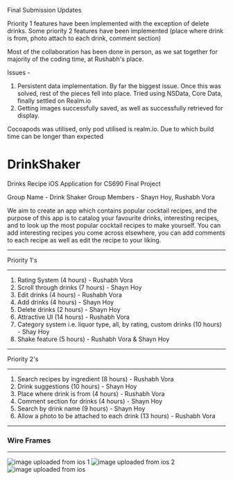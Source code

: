 Final Submission Updates

Priority 1 features have been implemented with the exception of delete drinks.
Some priority 2 features have been implemented (place where drink is from, photo attach to each drink, comment section)

Most of the collaboration has been done in person, as we sat together for majority of the coding time, at Rushabh's place.

Issues - 

1) Persistent data implementation. By far the biggest issue. Once this was solved, rest of the pieces fell into place. Tried using NSData, Core Data, finally settled on Realm.io
2) Getting images successfully saved, as well as successfully retrieved for display.

Cocoapods was utilised, only pod utilised is realm.io. Due to which build time can be longer than expected


# DrinkShaker
Drinks Recipe iOS Application for CS690 Final Project

Group Name - Drink Shaker
Group Members - Shayn Hoy, Rushabh Vora

We aim to create an app which contains popular cocktail recipes, and the purpose of this app is to catalog your favourite drinks, interesting recipes, and to look up the most popular cocktail recipes to make yourself. 
You can add interesting recipes you come across elsewhere, you can add comments to each recipe as well as edit the recipe to your liking.

************
Priority 1's
************
  1. Rating System (4 hours) - Rushabh Vora
  2. Scroll through drinks (7 hours) - Shayn Hoy
  3. Edit drinks (4 hours) - Rushabh Vora
  4. Add drinks (4 hours) - Shayn Hoy
  5. Delete drinks (2 hours) - Shayn Hoy
  6. Attractive UI (14 hours) - Rushabh Vora
  7. Category system i.e. liquor type, all, by rating, custom drinks (10 hours) - Shay Hoy
  8. Shake feature (5 hours) - Rushabh Vora & Shayn Hoy
  
  
************
Priority 2's
************
  1. Search recipes by ingredient (8 hours) - Rushabh Vora
  2. Drink suggestions (10 hours) - Shayn Hoy
  3. Place where drink is from (4 hours) - Rushabh Vora
  4. Comment section for drinks (4 hours) - Shayn Hoy
  5. Search by drink name (9 hours) - Shayn Hoy
  6. Allow a photo to be attached to each drink (13 hours) - Rushabh Vora
  
************
### Wire Frames
************
![image uploaded from ios 1](https://user-images.githubusercontent.com/21266455/38232862-71618e1a-36cd-11e8-8881-3fdb3beca924.jpg)
![image uploaded from ios 2](https://user-images.githubusercontent.com/21266455/38232890-9bff8b04-36cd-11e8-9ff0-1bb3976ec6d5.jpg)
![image uploaded from ios](https://user-images.githubusercontent.com/21266455/38232899-a45d65e6-36cd-11e8-8957-ad1e91f65bd4.jpg)

